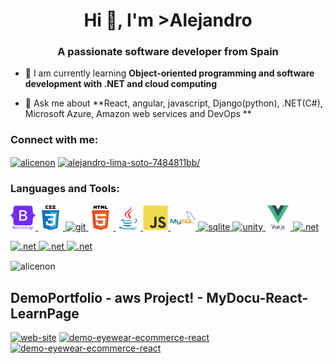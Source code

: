 <h1 align="center" >Hi 👋, I'm >Alejandro</h1>
<h3 align="center" >A passionate software developer from Spain</h3>


- 🌱 I am currently learning **Object-oriented programming and software development with .NET and cloud computing**

- 💬 Ask me about **React, angular, javascript, Django(python), .NET(C#), Microsoft Azure, Amazon web services and DevOps **

<h3 align="left">Connect with me:</h3>
<p align="left">


<a href="https://codepen.io/alicenon" target="blank"><img align="center" src="https://raw.githubusercontent.com/rahuldkjain/github-profile-readme-generator/master/src/images/icons/Social/codepen.svg" alt="alicenon" height="30" width="40" /></a>
<a href="https://www.linkedin.com/in/alejandro-lima-soto-full-stack-developer/" target="blank"><img align="center" src="https://raw.githubusercontent.com/rahuldkjain/github-profile-readme-generator/master/src/images/icons/Social/linked-in-alt.svg" alt="alejandro-lima-soto-7484811bb/" height="30" width="40" /></a>

</p>


<h3 align="left">Languages and Tools:</h3>
<p align="left"> <a href="https://getbootstrap.com" target="_blank" rel="noreferrer"> <img src="https://raw.githubusercontent.com/devicons/devicon/master/icons/bootstrap/bootstrap-plain-wordmark.svg" alt="bootstrap" width="40" height="40"/> </a> <a href="https://www.w3schools.com/css/" target="_blank" rel="noreferrer"> <img src="https://raw.githubusercontent.com/devicons/devicon/master/icons/css3/css3-original-wordmark.svg" alt="css3" width="40" height="40"/> </a> <a href="https://git-scm.com/" target="_blank" rel="noreferrer"> <img src="https://www.vectorlogo.zone/logos/git-scm/git-scm-icon.svg" alt="git" width="40" height="40"/> </a> <a href="https://www.w3.org/html/" target="_blank" rel="noreferrer"> <img src="https://raw.githubusercontent.com/devicons/devicon/master/icons/html5/html5-original-wordmark.svg" alt="html5" width="40" height="40"/> </a> <a href="https://www.java.com" target="_blank" rel="noreferrer"> <img src="https://raw.githubusercontent.com/devicons/devicon/master/icons/java/java-original.svg" alt="java" width="40" height="40"/> </a> <a href="https://developer.mozilla.org/en-US/docs/Web/JavaScript" target="_blank" rel="noreferrer"> <img src="https://raw.githubusercontent.com/devicons/devicon/master/icons/javascript/javascript-original.svg" alt="javascript" width="40" height="40"/> </a> <a href="https://www.mysql.com/" target="_blank" rel="noreferrer"> <img src="https://raw.githubusercontent.com/devicons/devicon/master/icons/mysql/mysql-original-wordmark.svg" alt="mysql" width="40" height="40"/> </a> <a href="https://www.sqlite.org/" target="_blank" rel="noreferrer"> <img src="https://www.vectorlogo.zone/logos/sqlite/sqlite-icon.svg" alt="sqlite" width="40" height="40"/> </a> <a href="https://unity.com/" target="_blank" rel="noreferrer"> <img src="https://www.vectorlogo.zone/logos/unity3d/unity3d-icon.svg" alt="unity" width="40" height="40"/> </a> <a href="https://vuejs.org/" target="_blank" rel="noreferrer"> <img src="https://raw.githubusercontent.com/devicons/devicon/master/icons/vuejs/vuejs-original-wordmark.svg" alt="vuejs" width="40" height="40"/> </a> 
<a href="https://unity.com/" target="_blank" rel="noreferrer"> <img src="https://www.vectorlogo.zone/logos/dotnet/dotnet-vertical.svg" alt=".net" width="40" height="40"/> </a>
  
<a href="https://unity.com/" target="_blank" rel="noreferrer"> <img src="https://upload.wikimedia.org/wikipedia/commons/f/fa/Microsoft_Azure.svg" alt=".net" width="40" height="40"/> </a>
<a href="https://unity.com/" target="_blank" rel="noreferrer"> <img src="https://www.vectorlogo.zone/logos/azurefunctions/azurefunctions-icon.svg" alt=".net" width="40" height="40"/> </a>
<a href="https://unity.com/" target="_blank" rel="noreferrer"> <img src="https://www.vectorlogo.zone/logos/angular/angular-icon.svg" alt=".net" width="40" height="40"/> </a>
</p>

<p><img align="center" src="https://github-readme-stats.vercel.app/api/top-langs?username=alicenon&show_icons=true&locale=en&layout=compact" alt="alicenon" /></p>

## DemoPortfolio -  aws Project! - MyDocu-React-LearnPage

[![web-site](https://img.shields.io/badge/view-website-pink?style=for-the-badge&logo=github&logoColor=white)](https://alicenon.github.io/portafolio/)
[![demo-eyewear-ecommerce-react](https://img.shields.io/badge/react-ecommerce-orange?style=for-the-badge&logo=github&logoColor=white)](http://demo-eyewear-ecommerce-react-bucket.s3-website-us-east-1.amazonaws.com)
[![demo-eyewear-ecommerce-react](https://img.shields.io/badge/Mydocu-reactSite-green?style=for-the-badge&logo=github&logoColor=white)](http://creando-bucket-s3-linux.s3-website-us-east-1.amazonaws.com)
